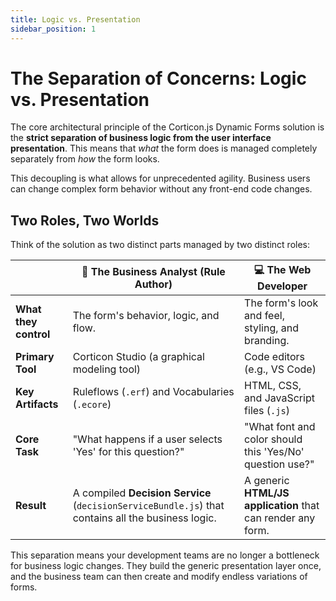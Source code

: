 ```yaml
---
title: Logic vs. Presentation
sidebar_position: 1
---
```


# The Separation of Concerns: Logic vs. Presentation

The core architectural principle of the Corticon.js Dynamic Forms solution is the **strict separation of business logic from the user interface presentation**. This means that *what* the form does is managed completely separately from *how* the form looks.

This decoupling is what allows for unprecedented agility. Business users can change complex form behavior without any front-end code changes.

## Two Roles, Two Worlds

Think of the solution as two distinct parts managed by two distinct roles:

|                       | 🏢 The Business Analyst (Rule Author)                                                               | 💻 The Web Developer                                         |
| --------------------- | -------------------------------------------------------------------------------------------------- | ----------------------------------------------------------- |
| **What they control** | The form's behavior, logic, and flow.                                                              | The form's look and feel, styling, and branding.            |
| **Primary Tool**      | Corticon Studio (a graphical modeling tool)                                                        | Code editors (e.g., VS Code)                                |
| **Key Artifacts**     | Ruleflows (`.erf`) and Vocabularies (`.ecore`)                                                     | HTML, CSS, and JavaScript files (`.js`)                     |
| **Core Task**         | "What happens if a user selects 'Yes' for this question?"                                          | "What font and color should this 'Yes/No' question use?"    |
| **Result**            | A compiled **Decision Service** (`decisionServiceBundle.js`) that contains all the business logic. | A generic **HTML/JS application** that can render any form. |

This separation means your development teams are no longer a bottleneck for business logic changes. They build the generic presentation layer once, and the business team can then create and modify endless variations of forms.